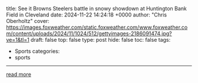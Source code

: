 title: See it Browns Steelers battle in snowy showdown at Huntington Bank Field in Cleveland
date: 2024-11-22 14:24:18 +0000
author: "Chris Oberholtz"
cover: https://images.foxweather.com/static.foxweather.com/www.foxweather.com/content/uploads/2024/11/1024/512/gettyimages-2186091474.jpg?ve=1&tl=1
draft: false
top: false
type: post
hide: false
toc: false
tags:
  - Sports
categories:
  - sports
---



[read more](https://www.foxweather.com/weather-news/cleveland-browns-pittsburgh-steelers-snow-huntington-bank-field-ohio)
